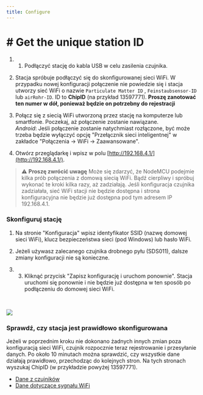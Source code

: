 ```yaml
---
title: Configure
---
```

# # Get the unique station ID
1. 1. Podłączyć stację do kabla USB w celu zasilenia czujnika.

2. Stacja spróbuje podłączyć się do skonfigurowanej sieci WiFi. W przypadku nowej konfiguracji połączenie nie powiedzie się i stacja utworzy sieć WiFi o nazwie `Particulate Matter ID` , `Feinstaubsensor-ID` lub `airRohr-ID`. ID to **ChipID** (na przykład 13597771). **Proszę zanotować ten numer w dół, ponieważ będzie on potrzebny do rejestracji**

3. Połącz się z siecią WiFi utworzoną przez stację na komputerze lub smartfonie. Poczekaj, aż połączenie zostanie nawiązane.<br>*Android*: Jeśli połączenie zostanie natychmiast rozłączone, być może trzeba będzie wyłączyć opcję "Przełącznik sieci inteligentnej" w zakładce "Połączenia -> WiFi -> Zaawansowane".

4. Otwórz przeglądarkę i wpisz w polu [http://192.168.4.1/](http://192.168.4.1/).

> ⚠️ **Proszę zwrócić uwagę** Może się zdarzyć, że NodeMCU podejmie kilka prób połączenia z domową siecią WiFi. Bądź cierpliwy i spróbuj wykonać te kroki kilka razy, aż zadziałają. Jeśli konfiguracja czujnika zadziałała, sieć WiFi stacji nie będzie dostępna i strona konfiguracyjna nie będzie już dostępna pod tym adresem IP 192.168.4.1.

### Skonfiguruj stację
1. Na stronie "Konfiguracja" wpisz identyfikator SSID (nazwę domowej sieci WiFi), klucz bezpieczeństwa sieci (pod Windows) lub hasło WiFi.

2. Jeżeli używasz zalecanego czujnika drobnego pyłu (SDS011), dalsze zmiany konfiguracji nie są konieczne.

3. 3. Kliknąć przycisk "Zapisz konfigurację i uruchom ponownie". Stacja uruchomi się ponownie i nie będzie już dostępna w ten sposób po podłączeniu do domowej sieci WiFi.

<br>

![](../docs/airrohr_config_initial.jpg)
<br>

### Sprawdź, czy stacja jest prawidłowo skonfigurowana
Jeżeli w poprzednim kroku nie dokonano żadnych innych zmian poza konfiguracją sieci WiFi, czujnik rozpocznie teraz rejestrowanie i przesyłanie danych. Po około 10 minutach można sprawdzić, czy wszystkie dane działają prawidłowo, przechodząc do kolejnych stron. Na tych stronach wyszukaj ChipID (w przykładzie powyżej 13597771).

 * [Dane z czujników](https://www.madavi.de/sensor/graph.php)
 * [Dane dotyczące sygnału WiFi](https://www.madavi.de/sensor/signal.php)
